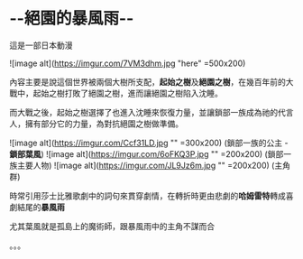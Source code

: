 
--絕園的暴風雨--
============

這是一部日本動漫

![image alt](https://imgur.com/7VM3dhm.jpg "here" =500x200)

內容主要是說這個世界被兩個大樹所支配，**起始之樹**及**絕園之樹**，在幾百年前的大戰中，起始之樹打敗了絕園之樹，進而讓絕園之樹陷入沈睡。  

而大戰之後，起始之樹選擇了也進入沈睡來恢復力量，並讓鎖部一族成為祂的代言人，擁有部分它的力量，為對抗絕園之樹做準備。

![image alt](https://imgur.com/Ccf31LD.jpg "" =300x200)
(鎖部一族的公主 -**鎖部葉風**)
![image alt](https://imgur.com/6oFKQ3P.jpg "" =200x200)
(鎖部一族主要人物)
![image alt](https://imgur.com/JL9Jz6m.jpg "" =200x200)
(主角群)

時常引用莎士比雅歌劇中的詞句來貫穿劇情，在轉折時更由悲劇的**哈姆雷特**轉成喜劇結尾的**暴風雨**

尤其葉風就是孤島上的魔術師，跟暴風雨中的主角不謀而合

。。。
